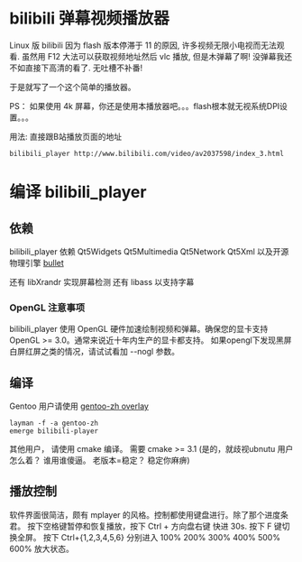 
# bilibili 弹幕视频播放器

Linux 版 bilibili 因为 flash 版本停滞于 11 的原因, 许多视频无限小电视而无法观看.
虽然用 F12 大法可以获取视频地址然后 vlc 播放, 但是木弹幕了啊! 没弹幕我还不如直接下高清的看了.
无吐槽不补番!

于是就写了一个这个简单的播放器。

PS： 如果使用 4k 屏幕，你还是使用本播放器吧。。。flash根本就无视系统DPI设置。。。

用法: 直接跟B站播放页面的地址

	bilibili_player http://www.bilibili.com/video/av2037598/index_3.html


# 编译 bilibili_player

## 依赖

bilibili_player 依赖 Qt5Widgets Qt5Multimedia Qt5Network Qt5Xml 以及开源物理引擎 [bullet](https://github.com/bulletphysics/bullet3)

还有 libXrandr 实现屏幕检测
还有 libass 以支持字幕

### OpenGL 注意事项

bilibili_player 使用 OpenGL 硬件加速绘制视频和弹幕。确保您的显卡支持 OpenGL >= 3.0。通常来说近十年内生产的显卡都支持。
如果opengl下发现黑屏白屏红屏之类的情况，请试试看加 --nogl 参数。

## 编译

Gentoo 用户请使用 [gentoo-zh overlay](https://github.com/microcai/gentoo-zh)

	layman -f -a gentoo-zh
	emerge bilibili-player

其他用户， 请使用 cmake 编译。 需要 cmake >= 3.1 (是的，就歧视ubnutu 用户怎么着？ 谁用谁傻逼。 老版本=稳定？ 稳定你麻痹)

## 播放控制

软件界面很简洁，颇有 mplayer 的风格。控制都使用键盘进行。除了那个进度条君。
按下空格键暂停和恢复播放，按下 Ctrl + 方向盘右键 快进 30s. 按下 F 键切换全屏。
按下 Ctrl+{1,2,3,4,5,6} 分别进入 100% 200% 300% 400% 500% 600% 放大状态。


